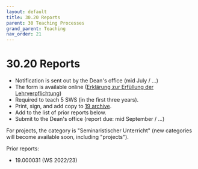 ```yaml
---
layout: default
title: 30.20 Reports
parent: 30 Teaching Processes
grand_parent: Teaching
nav_order: 21
---
```


# 30.20 Reports

- Notification is sent out by the Dean's office (mid July / ...)
- The form is available online ([Erklärung zur Erfüllung der Lehrverpflichtung](https://www.uni-bamberg.de/abt-personal/formulare-infos-und-merkblaetter/))
- Required to teach 5 SWS (in the first three years).
- Print, sign, and add copy to [19 archive](../../lab_basics/19_archive.html).
- Add to the list of prior reports below.
- Submit to the Dean's office (report due: mid September / ...)

For projects, the category is "Seminaristischer Unterricht" (new categories will become available soon, including "projects").

Prior reports:
- 19.000031 (WS 2022/23)
